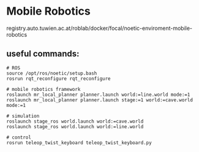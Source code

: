 # Mobile Robotics
registry.auto.tuwien.ac.at/roblab/docker/focal/noetic-enviroment-mobile-robotics

## useful commands:
```
# ROS
source /opt/ros/noetic/setup.bash
rosrun rqt_reconfigure rqt_reconfigure

# mobile robotics framework 
roslaunch mr_local_planner planner.launch world:=line.world mode:=1
roslaunch mr_local_planner planner.launch stage:=1 world:=cave.world mode:=1

# simulation
roslaunch stage_ros world.launch world:=cave.world
roslaunch stage_ros world.launch world:=line.world

# control
rosrun teleop_twist_keyboard teleop_twist_keyboard.py

```
